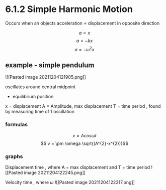 # 6.1.2 Simple Harmonic Motion

Occurs when an objects acceleration $\propto$ displacement in opposite direction

$$a \propto x$$
$$a = -kx$$
$$a = -\omega^{2}x$$

## example - simple pendulum
![[Pasted image 20211204121905.png]]

oscillates around central midpoint 
- equilibrium position

x = displacement
A = Amplitude, max displacement
T = time period , found by measuring time of 1 oscillation

### formulas
$$x = Acos \omega t$$
$$ v = \pm \omega \sqrt{(A^{2}-x^{2})}$$

### graphs
Displacement time , where A  = max displacement and T = time period
![[Pasted image 20211204122245.png]]

Velocity time , where $\omega$
![[Pasted image 20211204122317.png]]